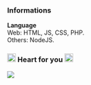 ### Informations
**Language** <br>
Web: HTML, JS, CSS, PHP. <br>
Others: NodeJS.
### <a href="https://allmylinks.com/newly" target="_blank"><img src="https://github.com/newlynameds/newlynameds/blob/master/images/crystal.green.png?raw=true" width="20px"></a> Heart for you <a href="https://allmylinks.com/newly" target="_blank"><img src="https://github.com/newlynameds/newlynameds/blob/master/images/crystal.red.png?raw=true" width="20px"></a>
<a href="https://allmylinks.com/newly" target="_blank"><img src="https://discord.c99.nl/widget/theme-2/637228770541043733.png"></a>
